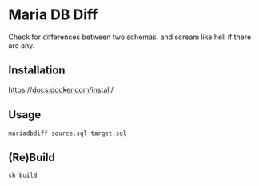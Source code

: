 # Maria DB Diff
Check for differences between two schemas, and scream like hell if there are any.

## Installation
https://docs.docker.com/install/

## Usage

```
mariadbdiff source.sql target.sql
```

## (Re)Build

```
sh build
```

